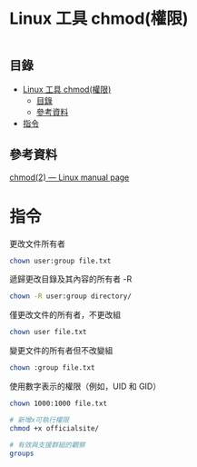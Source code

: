 # Linux 工具 chmod(權限)

```
```

## 目錄

- [Linux 工具 chmod(權限)](#linux-工具-chmod權限)
  - [目錄](#目錄)
  - [參考資料](#參考資料)
- [指令](#指令)

## 參考資料

[chmod(2) — Linux manual page](https://man7.org/linux/man-pages/man2/chmod.2.html)

# 指令

更改文件所有者

```bash
chown user:group file.txt
```

遞歸更改目錄及其內容的所有者 -R

```bash
chown -R user:group directory/
```

僅更改文件的所有者，不更改組

```bash
chown user file.txt
```

變更文件的所有者但不改變組

```bash
chown :group file.txt
```

使用數字表示的權限（例如，UID 和 GID）

```bash
chown 1000:1000 file.txt
```

```bash
# 新增x可執行權限
chmod +x officialsite/

# 有效與支援群組的觀察
groups
```